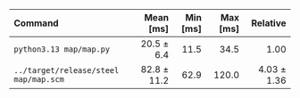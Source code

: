 | Command | Mean [ms] | Min [ms] | Max [ms] | Relative |
|:---|---:|---:|---:|---:|
| `python3.13 map/map.py` | 20.5 ± 6.4 | 11.5 | 34.5 | 1.00 |
| `../target/release/steel map/map.scm` | 82.8 ± 11.2 | 62.9 | 120.0 | 4.03 ± 1.36 |
